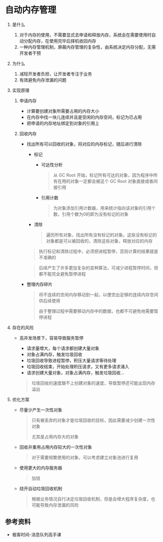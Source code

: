 # 自动内存管理

1. 是什么

   1. 对于内存的使用，不需要显式去申请和释放内存，系统会在需要使用时自动分配内存，在使用完毕后择机收回内存
   2. 一种内存管理机制，屏蔽内存管理的复杂性，由系统决定内存分配，无需开发者干预

2. 为什么

   1. 减轻开发者负担，让开发者专注于业务
   2. 有效避免内存泄漏的问题

3. 实现原理

   1. 申请内存

      * 计算要创建对象所需要占用的内存大小
      * 在内存中找一块儿连续并且是空闲的内存空间，标记为已占用
      * 把申请的内存地址绑定到对象的引用上

   2. 回收内存

      * 找出所有可以回收的对象，将对应的内存标记，随后进行清除

        * 标记

          * 可达性分析

            > 从 GC Root 开始，标记所有可达的对象，因为程序中所有在用的对象一定都会被这个 GC Root 对象直接或者间接引用

          * 引用计数

            > 为对象添加引用计数器，用来统计指向该对象的引用个数，引用个数为0的即为没有标记的对象

        * 清除

          > 遍历所有对象，找出所有没有标记的对象。这些没有标记的对象都是可以被回收的，清除这些对象，释放对应的内存

        > 执行标记和清除过程中，必须把进程暂停，否则计算的结果就是不准确的

        > 后续产生了许多更加复杂的变种算法，可减少进程暂停时间，但都不能完全避免暂停进程

      * 整理内存碎片

        > 将不连续的空闲内存移动到一起，以便空出足够的连续内存空间供后续使用
        >
        > 由于整理过程中需要移动内存中的数据，也都不可避免地需要暂停进程

4. 存在的风险

   * 高并发场景下，容易导致服务暂停

     * 请求量增大，每个请求都创建大量对象
     * 对象占满内存，触发垃圾回收
     * 垃圾回收导致进程暂停，积压大量请求等待处理
     * 垃圾回收结束，开始处理积压请求，又有更多请求涌入
     * 请求创建大量对象，对象占满内存，触发垃圾回收...

     > 垃圾回收的速度跟不上创建对象的速度，导致暂停还可能出现内存溢出

5. 优化方案

   * 尽量少产生一次性对象

     > 只有被丢弃的对象才是垃圾回收的目标，因此需要减少创建一次性对象
     >
     > 尤其是占用内存大的对象

   * 回收并重用占用内存较大的一次性对象

     > 对于需要频繁使用的对象，可以考虑建立对象池进行复用

   * 使用更大的内存服务器

     > 加钱

   * 绕开自动垃圾回收机制

     > 根据业务情况自行决定垃圾回收机制，但是会增大程序复杂度，也可能导致内存泄漏的风险

## 参考资料

* 极客时间-消息队列高手课